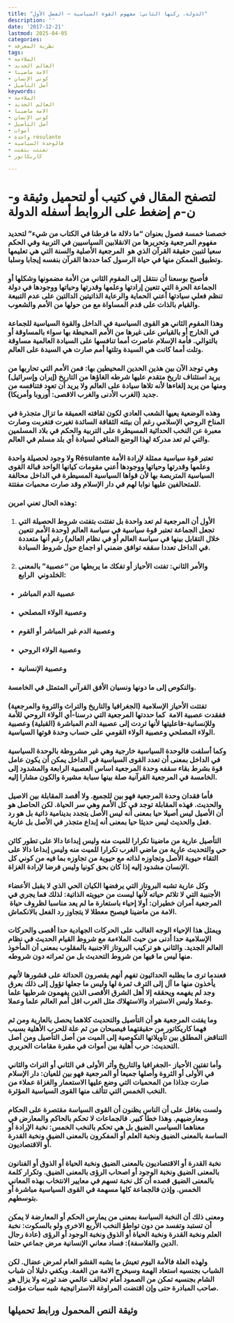 ```yaml
---
title: "الدولة، ركنها الثاني: مفهوم القوة السياسية – الفصل الأول"
description: ''
date: '2017-12-21'
lastmod: 2025-04-05
categories:
- نظرية المعرفة
tags:
- الملاءمة
- العالم الجديد
- الامة ماضينا
- كوني الإنسان
- أصل التأصيل
keywords:
- الملاءمة
- العالم الجديد
- الامة ماضينا
- كوني الإنسان
- أصل التأصيل
- أموات
- واحدة résulante
- فالوحدة السياسية
- تفتتت بتفتت
- كاريكاتور

---
```

# **لتصفح المقال في كتيب أو لتحميل وثيقة و-ن-م إضغط على الروابط أسفله** **الدولة**

### خصصنا خمسة فصول بعنوان “ما دلالة ما فرطنا في الكتاب من شيء” لتحديد مفهوم المرجعية وتحريرها من الانقلابين السياسيين في التربية وفي الحكم سعيا لتبين حقيقة القرآن الذي هو  المرجعية الأصلية والسنة التي هي تعليمها وتطبيق الممكن منها في حياة الرسول كما حددها القرآن بنفسه إيجابا وسلبا.

### فأصبح بوسعنا أن ننتقل إلى المقوم الثاني من الأمة مضمونها وشكلها أو الجماعة الحرة التي تتعين إرادتها وعلمها وقدرتها وحياتها ووجودها في دولة تنظم فعلي سيادتها أعني الحماية والرعاية الذاتيتين الدالتين على عدم التبيعة والقيام بالذات على قدم المساواة مع من حولها من الأمم والشعوب.

### وهذا المقوم الثاني هو القوى السياسية في الداخل والقوة السياسية للجماعة في الخارج أو بالقياس على غيرها من الأمم المحيطة بها سواء بالمساوقة أو بالتوالي. فأمة الإسلام عاصرت أمما تنافسها على السيادة العالمية مساوقة وتلت أمما كانت هي السيدة وتلتها أمم صارت هي السيدة على العالم.

### وهي توجد الآن بين هذين الحدين المحيطين بها: فمن الأمم التي تحاربها من يريد استئناف تاريخ متقدم عليها شرطه الغاؤها من التاريخ (إيران وإسرائيل) ومنها من يريد إلغاءها لأنه تلاها سيادة على العالم ولا يريد أن تعود فتنافسه من جديد (الغرب الأدنى والغرب الاقصى: أوروبا وأمريكا).

### وهذه الوضعية يعيها الشعب العادي لكون ثقافته العميقة ما تزال متجذرة في المناخ الروحي الإسلامي رغم أن بيئته الثقافة السائدة تغيرت فتغربت وصارت معبرة عن النخب الحداثية المسيطرة على التربية والحكم في بلاد المسلمين والتي لم تعد مدركة لهذا الوضع المنافي لسيادة أي بلد مسلم في العالم.

### ولا وجود لحصيلة واحدة Résulante تعتبر قوة سياسية ممثلة لإرادة الأمة وعلمها وقدرتها وحياتها ووجودها أعني مقومات كيانها الواحد قبالة القوى السياسية المتربصة بها لأن قواها السياسية المسيطرة في الداخل محالفة للمتحالفين عليها نوابا لهم في دار الإسلام وقد صارت محميات مفتتة.

### وهذه الحال تعني امرين:

1. ### الأول أن المرجعية لم تعد واحدة بل تفتتت بتفتت شروط الحصيلة التي تجعل الجماعة تعتبر قوة سياسية في سياسة العالم (وحدة الأمم تتعين خلال التقابل بينها في سياسة العالم أو في نظام العالم) رغم أنها متعددة في الداخل تعددا سقفه توافق ضمني او اجماع حول شروط السيادة.
2. ### والأمر الثاني: تفتت الأحياز أو تفكك ما يربطها من “عصبية” بالمعنى الخلدوني  الرابع:

* ### عصبية الدم المباشر
* ### وعصبية الولاء المصلحي
* ### وعصبية الدم غير المباشر أو القوم
* ### وعصبية الولاء الروحي
* ### وعصبية الإنسانية

### والنكوص إلى ما دونها ونسيان الأفق القرآني المتمثل في الخامسة.

### تفتتت الأحياز الإسلامية (الجغرافيا والتاريخ والتراث والثروة والمرجعية) ففقدت عصبية الامة  كما حددتها المرجعية التي درسنا-أي الولاء الروحي للأمة وللإنسانية-فاعليتها لأنها تردت إلى عصبية الدم المباشرة (القبلية) وعصبية الولاء المصلحي وعصبية الولاء القومي على حساب وحدة قوتها السياسية.

### وكما أسلفت فالوحدة السياسية خارجية وهي غير مشروطة بالوحدة السياسية في الداخل بمعنى أن تعدد القوى السياسية في الداخل يمكن أن يكون عامل قوة بشرط بقاء سقفه وحدة المرجعية اساس العصبية الرابعة والمشدود إلى الخامسة في المرجعية القرآنية صلة بينها سبابة مشيرة والكون مشارا إليه.

### فأما فقدان وحدة المرجعية فهو بين للجميع. ولا أقصد المقابلة بين الاصيل والحديث. فهذه المقابلة توجد في كل الأمم وهي سر الحياة. لكن الحاصل هو أن الأصيل ليس أصيلا حيا بمعنى أنه ليس الأصل يتجدد بدينامية ذاتية بل هو رد فعل والحديث ليس حديثا حيا بمعنى أنه إبداع متجذر في الأصل بل عارية.

### التأصيل عارية من ماضينا تكرارا للميت منه وليس إبداعا دالا على تطور كائن حي والتحديث عارية من ماضي الغرب تكرارا للميت منه وليس إبداعا دالا على التقاء حيوية الأصل وتجاوزه لذاته مع حيوية من تجاوزه بما فيه من كوني كل الإنسان مشدود إليه إذا كان بحق كونيا وليس فرضا لإرادة الغزاة.

### وكل عارية تشبه البروتاز التي يرفضها الكيان الحي الذي لا يقبل الأعضاء الأجنبية التي لا تلائم حياته لأنها ليست من حيويته الذاتية: لذلك فما يجري في المرجعية أمران خطيران: أولا إحياء باستعارة ما لم يعد مناسبا لظروف حياة  الامة من ماضينا فيصبح معطلا لا يتجاوز رد الفعل بالانكماش.

### ويمثل هذا الإحياء الوجه الغالب على الحركات الجهادية حدا أقصى والحركات الإسلامية حدا أدنى من حيث الملاءمة مع شروط القيام الحديث في نظام العالم الجديد. والثاني هو تركيب البروتاز الاجنبية بالمقلوب بمعنى أن المأخوذ منها ليس ما فيها من شروط التحديث بل من ثمراته دون شروطه.

### فعندما ترى ما يطلبه الحداثيون تفهم أنهم يقصرون الحداثة على قشورها لأنهم يأخذون منها ما آل إلى الترف ثمرة لها وليس ما جعلها تؤول إلى ذلك بعرق وجد لم يفهمه ويحققه إلا أهل الشرق الأقصى الذين يفهمون شرطيها علما وعملا وليس الاستيراد والاستهلاك مثل العرب اقل أمم العالم علما وعملا.

### وما يفتت المرجعية هو أن التأصيل والتحديث كلاهما يحصل بالعارية ومن ثم فهما كاريكاتور من حقيقتهما فيصبحان من ثم علة للحرب الأهلية بسبب التناقض المطلق بين تأويلاتها النكوصية إلى الميت من أصل التأصيل ومن أصل التحديث: حرب أهلية بين أموات في مقبرة مقامات الحريري.

### وأما تفتين الأحياز -الجغرافيا والتاريخ وأثر الأولى في الثاني أو التراث والثاني في الأولى أو الثروة وأصلها جميعا أو المرجعية فهو بين للعيان: دار الإسلام صارت جذاذا من المحميات التي وضع عليها الاستعمار والغزاة عملاء من النخب الخمس التي تتألف منها القوى السياسية المؤثرة.

### ولست بغافل على أن الناس يظنون أن القوى السياسة مقتصرة على الحكام ومعارضيهم. وهذا خطأ كبير. فالجماعات لا تحكم بالحاكم والمعارض في معناهما السياسي الضيق بل هي تحكم بالنخب الخمس: نخبة الإرادة أو الساسة بالمعنى الضيق ونخبة العلم أو المفكرون بالمعنى الضيق ونخبة القدرة أو الاقتصاديون.

### نخبة القدرة أو الاقتصاديون بالمعنى الضيق ونخبة الحياة أو الذوق أو الفنانون بالمعنى الضيق ونخبة الوجود أو اصحاب الرؤى بالمعنى الضيق. وتكرار كلمة بالمعنى الضيق قصده أن كل نخبة تسهم في معايير الانتخاب بهذه المعاني الخمس. وإذن فالجماعة كلها مسهمة في القوى السياسية مباشرة أو بتوسطهم.

### ومعنى ذلك أن النخبة السياسة بمعنى من يمارس الحكم أو المعارضة لا يمكن أن تستبد وتفسد من دون تواطؤ النخب الأربع الاخرى ولو بالسكوت: نخبة العلم ونخبة القدرة ونخبة الحياة أو الذوق ونخبة الوجود أو الرؤى (عادة رجال الدين والفلاسفة): فساد معاني الإنسانية مرض جماعي حتما.

### ولهذه العلة فالأمة اليوم تعيش ما يشبه الفشو العام لمرض عضال. لكن الشباب بجنسيه استعاد الهمة وسيخرج الامة من الغمة. ويكفي دليلا أن شباب الشام بجنسيه تمكن من الصمود أمام تحالف عالمي ضد ثورته ولا يزال هو صاحب المبادرة حتى وإن اقتضت المراوغة الاستراتيجية شبه سبات مؤقت.

## وثيقة النص المحمول ورابط تحميلها

###

